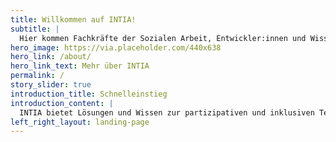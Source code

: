 ```yaml
---
title: Willkommen auf INTIA!
subtitle: |
  Hier kommen Fachkräfte der Sozialen Arbeit, Entwickler:innen und Wissenschaftler:innen zusammen, um gemeinsam mit betroffenen Jugendlichen Technik und digitale Hilfen zur Alltagsbewältigung zu entwickeln und weiterzugeben.
hero_image: https://via.placeholder.com/440x638
hero_link: /about/
hero_link_text: Mehr über INTIA
permalink: /
story_slider: true
introduction_title: Schnelleinstieg
introduction_content: |
  INTIA bietet Lösungen und Wissen zur partizipativen und inklusiven Technikentwicklung an. In den Kategorien Werkzeuge, Lösungen und Wissen gibt es Produkte, Prototypen und Methoden zum Nachbauen, Mitmachen und Weiterentwickeln.
left_right_layout: landing-page
---
```


<i class="fas {{ section.icon }}"></i>
